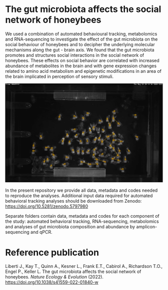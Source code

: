 # The gut microbiota affects the social network of honeybees

We used a combination of automated behavioural tracking, metabolomics and RNA-sequencing to investigate the effect of the gut microbiota on the social behaviour of honeybees and to decipher the underlying molecular mechanisms along the gut - brain axis. We found that the gut microbiota promotes and structures social interactions in the social network of honeybees. These effects on social behavior are correlated with increased abundance of metabolites in the brain and with gene expression changes related to amino acid metabolism and epigenetic modifications in an area of the brain implicated in perception of sensory stimuli. <br />

![Image of automated behavioral tracking](https://github.com/JoanitoLiberti/The-gut-microbiota-affects-the-social-network-of-honeybees/blob/master/TrackingSystemBees.png)

In the present repository we provide all data, metadata and codes needed to reproduce the analyses. Additional input data required for automated behavioral tracking analyses should be downloaded from Zenodo: https://doi.org/10.5281/zenodo.5797980

Separate folders contain data, metadata and codes for each component of the study: automated behavioral tracking, RNA-sequencing, metabolomics and analyses of gut microbiota composition and abundance by amplicon-sequencing and qPCR.

# Reference publication

Liberti J., Kay T., Quinn A., Kesner L., Frank E.T., Cabirol A., Richardson T.O., Engel P., Keller L. The gut microbiota affects the social network of honeybees. *Nature Ecology & Evolution* (2022). https://doi.org/10.1038/s41559-022-01840-w
